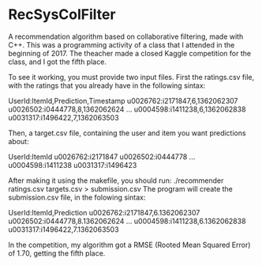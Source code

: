 # RecSysColFilter
A recommendation algorithm based on collaborative filtering, made with C++.
This was a programming activity of a class that I attended in the beginning of 2017.
The theacher made a closed Kaggle competition for the class, and I got the fifth place.

To see it working, you must provide two input files. First the ratings.csv file, with the
ratings that you already have in the following sintax:

UserId:ItemId,Prediction,Timestamp
u0026762:i2171847,6,1362062307
u0026502:i0444778,8,1362062624
...
u0004598:i1411238,6,1362062838
u0031317:i1496422,7,1362063503

Then, a target.csv file, containing the user and item you want predictions about:

UserId:ItemId
u0026762:i2171847
u0026502:i0444778
...
u0004598:i1411238
u0031317:i1496423

After making it using the makefile, you should run: ./recommender ratings.csv targets.csv > submission.csv
The program will create the submission.csv file, in the folowing sintax: 

UserId:ItemId,Prediction
u0026762:i2171847,6.1362062307
u0026502:i0444778,8.1362062624
...
u0004598:i1411238,6.1362062838
u0031317:i1496422,7.1362063503


In the competition, my algorithm got a RMSE (Rooted Mean Squared Error) of 1.70, getting the fifth place.
